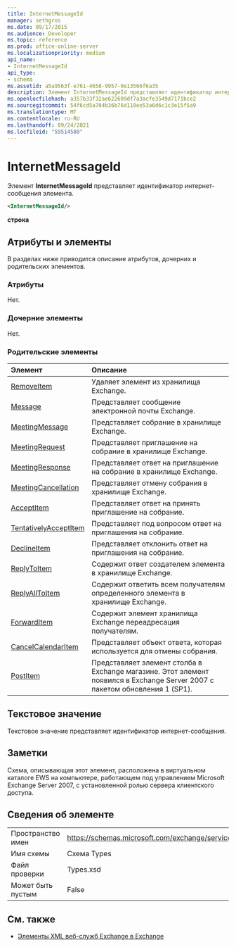 ```yaml
---
title: InternetMessageId
manager: sethgros
ms.date: 09/17/2015
ms.audience: Developer
ms.topic: reference
ms.prod: office-online-server
ms.localizationpriority: medium
api_name:
- InternetMessageId
api_type:
- schema
ms.assetid: a5a9563f-e761-4658-9957-0e13566f6a35
description: Элемент InternetMessageId представляет идентификатор интернет-сообщения элемента.
ms.openlocfilehash: a357b33f32ae622609df7a3acfe3549d7171bce2
ms.sourcegitcommit: 54f6cd5a704b36b76d110ee53a6d6c1c3e15f5a9
ms.translationtype: MT
ms.contentlocale: ru-RU
ms.lasthandoff: 09/24/2021
ms.locfileid: "59514580"
---
```

# <a name="internetmessageid"></a>InternetMessageId

Элемент **InternetMessageId** представляет идентификатор интернет-сообщения элемента. 
  
```xml
<InternetMessageId/>
```

 **строка**
## <a name="attributes-and-elements"></a>Атрибуты и элементы

В разделах ниже приводится описание атрибутов, дочерних и родительских элементов.
  
### <a name="attributes"></a>Атрибуты

Нет.
  
### <a name="child-elements"></a>Дочерние элементы

Нет.
  
### <a name="parent-elements"></a>Родительские элементы

|**Элемент**|**Описание**|
|:-----|:-----|
|[RemoveItem](removeitem.md) <br/> |Удаляет элемент из хранилища Exchange.  <br/> |
|[Message](message-ex15websvcsotherref.md) <br/> |Представляет сообщение электронной почты Exchange.  <br/> |
|[MeetingMessage](meetingmessage.md) <br/> |Представляет собрание в хранилище Exchange.  <br/> |
|[MeetingRequest](meetingrequest.md) <br/> |Представляет приглашение на собрание в хранилище Exchange.  <br/> |
|[MeetingResponse](meetingresponse.md) <br/> |Представляет ответ на приглашение на собрание в хранилище Exchange.  <br/> |
|[MeetingCancellation](meetingcancellation.md) <br/> |Представляет отмену собрания в хранилище Exchange.  <br/> |
|[AcceptItem](acceptitem.md) <br/> |Представляет ответ на принять приглашение на собрание.  <br/> |
|[TentativelyAcceptItem](tentativelyacceptitem.md) <br/> |Представляет под вопросом ответ на приглашения на собрание.  <br/> |
|[DeclineItem](declineitem.md) <br/> |Представляет отклонить ответ на приглашения на собрание.  <br/> |
|[ReplyToItem](replytoitem.md) <br/> |Содержит ответ создателем элемента в хранилище Exchange.  <br/> |
|[ReplyAllToItem](replyalltoitem.md) <br/> |Содержит ответить всем получателям определенного элемента в хранилище Exchange.  <br/> |
|[ForwardItem](forwarditem.md) <br/> |Содержит элемент хранилища Exchange переадресация получателям.  <br/> |
|[CancelCalendarItem](cancelcalendaritem.md) <br/> |Представляет объект ответа, которая используется для отмены собрания.  <br/> |
|[PostItem](postitem.md) <br/> |Представляет элемент столба в Exchange магазине. Этот элемент появился в Exchange Server 2007 с пакетом обновления 1 (SP1).  <br/> |
   
## <a name="text-value"></a>Текстовое значение

Текстовое значение представляет идентификатор интернет-сообщения.
  
## <a name="remarks"></a>Заметки

Схема, описывающая этот элемент, расположена в виртуальном каталоге EWS на компьютере, работающем под управлением Microsoft Exchange Server 2007, с установленной ролью сервера клиентского доступа.
  
## <a name="element-information"></a>Сведения об элементе

|||
|:-----|:-----|
|Пространство имен  <br/> |https://schemas.microsoft.com/exchange/services/2006/types  <br/> |
|Имя схемы  <br/> |Схема Types  <br/> |
|Файл проверки  <br/> |Types.xsd  <br/> |
|Может быть пустым  <br/> |False  <br/> |
   
## <a name="see-also"></a>См. также



- [Элементы XML веб-служб Exchange в Exchange](ews-xml-elements-in-exchange.md)

